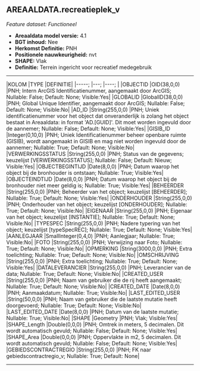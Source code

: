 ## AREAALDATA.recreatieplek_v

*Feature dataset: Functioneel*


* __Areaaldata model versie:__ 4.1
* __BGT inhoud:__ Nee
* __Herkomst Definitie:__ PNH
* __Positionele nauwkeurigheid:__ nvt
* __SHAPE:__ Vlak
* __Definitie:__ Terrein ingericht voor recreatief medegebruik

***

|KOLOM                               |TYPE                |DEFINITIE|
|-----;                              |---;                |----;    |
|OBJECTID                            |OID(38,0,0)         |PNH; Intern ArcGIS Identificatienummer, aangemaakt door ArcGIS; Nullable: False; Default: None; Visible:Yes|
|GLOBALID                            |GlobalID(38,0,0)    |PNH; Global Unique Identifier,  aangemaakt door ArcGIS; Nullable: False; Default: None; Visible:No|
|AD_ID                               |String(255,0,0)     |PNH; Uniek identificatienummer voor het object dat onveranderlijk is zolang het object bestaat in Areaaldata: in format 'AD.[GUID]'. Dit moet worden ingevuld door de aannemer; Nullable: False; Default: None; Visible:Yes|
|GISIB_ID                            |Integer(0,10,0)     |PNH; Uniek Identificatienummer beheer openbare ruimte (GISIB), wordt aangemaakt in GISIB en mag niet worden ingevuld door de aannemer; Nullable: True; Default: None; Visible:No|
|VERWERKINGSSTATUS                   |String(255,0,0)     |PNH; Status van de gegevens; keuzelijst [VERWERKINGSSTATUS]; Nullable: False; Default: Nieuw; Visible:Yes|
|OBJECTBEGINTIJD                     |Date(8,0,0)         |PNH; Datum waarop het object bij de bronhouder is ontstaan; Nullable: True; Visible:Yes|
|OBJECTEINDTIJD                      |Date(8,0,0)         |PNH; Datum waarop het object bij de bronhouder niet meer geldig is; Nullable: True; Visible:Yes|
|BEHEERDER                           |String(255,0,0)     |PNH; Beheerder van het object; keuzelijst [BEHEERDER]; Nullable: True; Default: None; Visible:Yes|
|ONDERHOUDER                         |String(255,0,0)     |PNH; Onderhouder van het object; keuzelijst [ONDERHOUDER]; Nullable: True; Default: None; Visible:No|
|EIGENAAR                            |String(255,0,0)     |PNH; Eigenaar van het object; keuzelijst [INSTANTIE]; Nullable: True; Default: None; Visible:No|
|TYPESPEC                            |String(255,0,0)     |PNH; Nadere typering van het object; keuzelijst [typeSpecREC]; Nullable: True; Default: None; Visible:Yes|
|AANLEGJAAR                          |SmallInteger(0,4,0) |PNH; Aanlegjaar; Nullable: True; Visible:No|
|FOTO                                |String(255,0,0)     |PNH; Verwijzing naar Foto; Nullable: True; Default: None; Visible:No|
|OPMERKING                           |String(3000,0,0)    |PNH; Extra toelichting; Nullable: True; Default: None; Visible:No|
|OMSCHRIJVING                        |String(255,0,0)     |PNH; Extra toelichting; Nullable: True; Default: None; Visible:Yes|
|DATALEVERANCIER                     |String(255,0,0)     |PNH; Leverancier van de data; Nullable: True; Default: None; Visible:No|
|CREATED_USER                        |String(255,0,0)     |PNH; Naam van gebruiker die de rij heeft aangemaakt; Nullable: True; Default: None; Visible:No|
|CREATED_DATE                        |Date(8,0,0)         |PNH; Aanmaakdatum; Nullable: True; Visible:No|
|LAST_EDITED_USER                    |String(50,0,0)      |PNH; Naam van gebruiker die de laatste mutatie heeft doorgevoerd; Nullable: True; Default: None; Visible:No|
|LAST_EDITED_DATE                    |Date(8,0,0)         |PNH; Datum van de laatste mutatie; Nullable: True; Visible:No|
|SHAPE                               |Geometry            |PNH; Vlak; Visible:Yes|
|SHAPE_Length                        |Double(0,0,0)       |PNH; Omtrek in meters, 5 decimalen. Dit wordt automatisch gevuld; Nullable: False; Default: None; Visible:Yes|
|SHAPE_Area                          |Double(0,0,0)       |PNH; Oppervlakte in m2, 5 decimalen. Dit wordt automatisch gevuld; Nullable: False; Default: None; Visible:Yes|
|GEBIEDSCONTRACTREGIO                |String(255,0,0)     |PNH; FK naar gebiedscontractregio_v; Nullable: True; Default: None|


***
